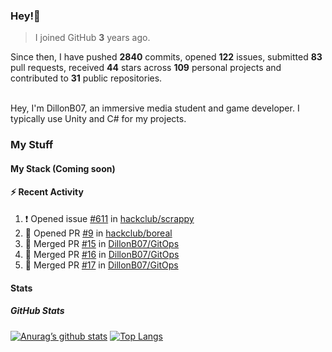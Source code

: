 ### Hey!👋
<!-- [![Banner](banner.png)](https://dillonb07.is-a.dev) -->


> I joined GitHub **3** years ago.

Since then, I have pushed **2840** commits, opened **122** issues, submitted **83** pull requests, received **44** stars across **109** personal projects and contributed to **31** public repositories.

<br>
Hey, I'm DillonB07, an immersive media student and game developer. I typically use Unity and C# for my projects.

<br>

### My Stuff

#### My Stack (Coming soon)

#### :zap: Recent Activity

<!--START_SECTION:activity-->
1. ❗ Opened issue [#611](https://github.com/hackclub/scrappy/issues/611) in [hackclub/scrappy](https://github.com/hackclub/scrappy)
2. 💪 Opened PR [#9](https://github.com/hackclub/boreal/pull/9) in [hackclub/boreal](https://github.com/hackclub/boreal)
3. 🎉 Merged PR [#15](https://github.com/DillonB07/GitOps/pull/15) in [DillonB07/GitOps](https://github.com/DillonB07/GitOps)
4. 🎉 Merged PR [#16](https://github.com/DillonB07/GitOps/pull/16) in [DillonB07/GitOps](https://github.com/DillonB07/GitOps)
5. 🎉 Merged PR [#17](https://github.com/DillonB07/GitOps/pull/17) in [DillonB07/GitOps](https://github.com/DillonB07/GitOps)
<!--END_SECTION:activity-->

#### Stats

##### GitHub Stats
[![Anurag’s github stats](https://github-readme-stats.vercel.app/api?username=dillonb07&show_icons=true&theme=radical)](https://github.com/dillonb07)
[![Top Langs](https://github-readme-stats.vercel.app/api/top-langs/?username=dillonb07&layout=compact&theme=radical)](https://github.com/dillonb07)
